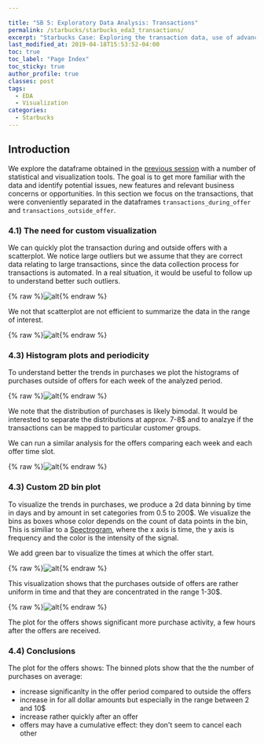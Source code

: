 ```yaml
---
  
title: "SB 5: Exploratory Data Analysis: Transactions"
permalink: /starbucks/starbucks_eda3_transactions/
excerpt: "Starbucks Case: Exploring the transaction data, use of advanced custom visualization"
last_modified_at: 2019-04-18T15:53:52-04:00
toc: true
toc_label: "Page Index"
toc_sticky: true
author_profile: true
classes: post
tags:
  - EDA
  - Visualization
categories:
  - Starbucks  
---
```




## Introduction

We explore the dataframe obtained in the [previous session](/starbucks/starbucks_fe/) with a number of statistical and visualization tools. 
The goal is to get more familiar with the data and identify potential issues, new features and relevant business concerns or opportunities.
In this section we focus on the transactions, that were conveniently separated in the dataframes `transactions_during_offer` and `transactions_outside_offer`.

### 4.1) The need for custom visualization

We can quickly plot the transaction during and outside offers with a scatterplot. 
We notice large outliers but we assume that they are correct data relating to large transactions, since the data collection process for transactions is automated.
In a real situation, it would be useful to follow up to understand better such outliers.

{% raw %}![alt](/assets/starbucks/eda_trans_full_dots.png){% endraw %}

We not that scatterplot are not efficient to summarize the data in the range of interest.

{% raw %}![alt](/assets/starbucks/eda_trans_zoom_dots.png){% endraw %}

### 4.3) Histogram plots and periodicity 

To understand better the trends in purchases we plot the histograms of purchases outside of offers for each week of the analyzed period. 

{% raw %}![alt](/assets/starbucks/eda_trans_outside_weekly.png){% endraw %}

We note that the distribution of purchases is likely bimodal. 
It would be interested to separate the distributions at approx. 7-8$ and to analzye if the transactions can be mapped to particular customer groups.

We can run a similar analysis for the offers comparing each week and each offer time slot.

{% raw %}![alt](/assets/starbucks/eda_trans_offer_periods.png){% endraw %}

### 4.3) Custom 2D bin plot

To visualize the trends in purchases, we produce a 2d data binning by time in days and by amount in set categories from 0.5 to 200$.
We visualize the bins as boxes whose color depends on the count of data points in the bin,
This is similiar to a [Spectrogram](https://en.wikipedia.org/wiki/Spectrogram), where the x axis is time, the y axis is frequency and the color is the intensity of the signal.

We add green bar to visualize the times at which the offer start.


{% raw %}![alt](/assets/starbucks/eda_trans_bin2d_outside.png){% endraw %}

This visualization shows that the purchases outside of offers are rather uniform in time and that they are concentrated in the range 1-30$.


{% raw %}![alt](/assets/starbucks/eda_trans_bin2d_offers.png){% endraw %}

The plot for the offers shows significant more purchase activity, a few hours after the offers are received.

### 4.4) Conclusions

The plot for the offers shows:
The binned plots show that the the number of purchases on average:
* increase significanlty in the offer period compared to outside the offers
* increase in for all dollar amounts but especially in the range between 2 and 10$
* increase rather quickly after an offer
* offers may have a cumulative effect: they don't seem to cancel each other 
